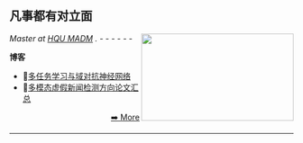 <h2>凡事都有对立面</h2>

<p><em>Master at <a href="http://www.hqumadm.com/">HQU MADM</a> . </em>


<img align='right' src="https://media.giphy.com/media/836HiJc7pgzy8iNXCn/giphy.gif" width="270" height="155"/>
- 
- 
- 
- 
- 
- 



**博客**
<!-- BLOG-POST-LIST:START -->
- 📕[多任务学习与域对抗神经网络](https://crushr.github.io/2021/11/05/%E5%A4%9A%E4%BB%BB%E5%8A%A1%E5%AD%A6%E4%B9%A0%E4%B8%8E%E5%9F%9F%E5%AF%B9%E6%8A%97%E7%A5%9E%E7%BB%8F%E7%BD%91%E7%BB%9C/)
- 📕[多模态虚假新闻检测方向论文汇总](https://crushr.github.io/2021/11/03/%E5%A4%9A%E6%A8%A1%E6%80%81%E8%99%9A%E5%81%87%E6%96%B0%E9%97%BB%E6%A3%80%E6%B5%8B%E6%96%B9%E5%90%91%E8%AE%BA%E6%96%87%E6%96%B9%E6%B3%95%E5%92%8C%E6%A8%A1%E5%9E%8B/)
<p align="right"><a href="https://crushr.github.io/">➡️ More</a></p>
<!-- BLOG-POST-LIST:END -->

-------


